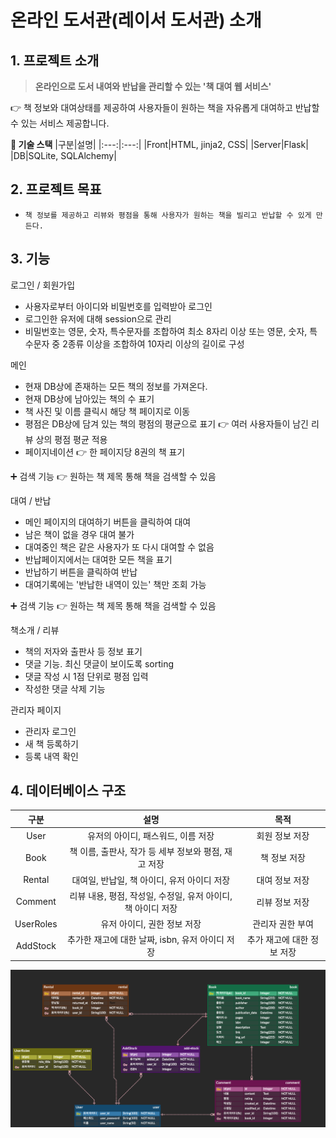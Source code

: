 # 온라인 도서관(레이서 도서관) 소개

## **1. 프로젝트 소개**

> **온라인으로 도서 내여와 반납을 관리할 수 있는 '책 대여 웹 서비스'**

👉 책 정보와 대여상태를 제공하여 사용자들이 원하는 책을 자유롭게 대여하고 반납할 수 있는 서비스 제공합니다.

**🚀 기술 스택**
|구분|설명|
|:---:|:---:|
|Front|HTML, jinja2, CSS|
|Server|Flask|
|DB|SQLite, SQLAlchemy|

## **2. 프로젝트 목표**

- `책 정보를 제공하고 리뷰와 평점을 통해 사용자가 원하는 책을 빌리고 반납할 수 있게 만든다.`

## **3. 기능**

로그인 / 회원가입

- 사용자로부터 아이디와 비밀번호를 입력받아 로그인
- 로그인한 유저에 대해 session으로 관리
- 비밀번호는 영문, 숫자, 특수문자를 조합하여 최소 8자리 이상 또는 영문, 숫자, 특수문자 중 2종류 이상을 조합하여 10자리 이상의 길이로 구성

메인

- 현재 DB상에 존재하는 모든 책의 정보를 가져온다.
- 현재 DB상에 남아있는 책의 수 표기
- 책 사진 및 이름 클릭시 해당 책 페이지로 이동
- 평점은 DB상에 담겨 있는 책의 평점의 평균으로 표기 👉 여러 사용자들이 남긴 리뷰 상의 평점 평균 적용
- 페이지네이션 👉 한 페이지당 8권의 책 표기

➕ 검색 기능 👉 원하는 책 제목 통해 책을 검색할 수 있음

대여 / 반납

- 메인 페이지의 대여하기 버튼을 클릭하여 대여
- 남은 책이 없을 경우 대여 불가
- 대여중인 책은 같은 사용자가 또 다시 대여할 수 없음
- 반납페이지에서는 대여한 모든 책을 표기
- 반납하기 버튼을 클릭하여 반납
- 대여기록에는 '반납한 내역이 있는' 책만 조회 가능

➕ 검색 기능 👉 원하는 책 제목 통해 책을 검색할 수 있음

책소개 / 리뷰

- 책의 저자와 출판사 등 정보 표기
- 댓글 기능. 최신 댓글이 보이도록 sorting
- 댓글 작성 시 1점 단위로 평점 입력
- 작성한 댓글 삭제 기능

관리자 페이지

- 관리자 로그인
- 새 책 등록하기
- 등록 내역 확인

## **4. 데이터베이스 구조**

|   구분    |                             설명                             |            목적            |
| :-------: | :----------------------------------------------------------: | :------------------------: |
|   User    |              유저의 아이디, 패스워드, 이름 저장              |       회원 정보 저장       |
|   Book    |     책 이름, 출판사, 작가 등 세부 정보와 평점, 재고 저장     |        책 정보 저장        |
|  Rental   |         대여일, 반납일, 책 아이디, 유저 아이디 저장          |       대여 정보 저장       |
|  Comment  | 리뷰 내용, 평점, 작성일, 수정일, 유저 아이디, 책 아이디 저장 |       리뷰 정보 저장       |
| UserRoles |                 유저 아이디, 권한 정보 저장                  |      관리자 권한 부여      |
| AddStock  |       추가한 재고에 대한 날짜, isbn, 유저 아이디 저장        | 추가 재고에 대한 정보 저장 |

![EliceLibrary.png](./erd.png)
